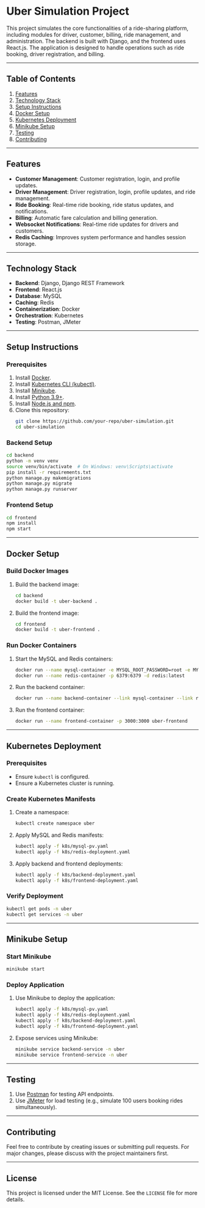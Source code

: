 # Uber Simulation Project

This project simulates the core functionalities of a ride-sharing platform, including modules for driver, customer, billing, ride management, and administration. The backend is built with Django, and the frontend uses React.js. The application is designed to handle operations such as ride booking, driver registration, and billing.

---

## Table of Contents
1. [Features](#features)
2. [Technology Stack](#technology-stack)
3. [Setup Instructions](#setup-instructions)
4. [Docker Setup](#docker-setup)
5. [Kubernetes Deployment](#kubernetes-deployment)
6. [Minikube Setup](#minikube-setup)
7. [Testing](#testing)
8. [Contributing](#contributing)

---

## Features
- **Customer Management**: Customer registration, login, and profile updates.
- **Driver Management**: Driver registration, login, profile updates, and ride management.
- **Ride Booking**: Real-time ride booking, ride status updates, and notifications.
- **Billing**: Automatic fare calculation and billing generation.
- **Websocket Notifications**: Real-time ride updates for drivers and customers.
- **Redis Caching**: Improves system performance and handles session storage.

---

## Technology Stack
- **Backend**: Django, Django REST Framework
- **Frontend**: React.js
- **Database**: MySQL
- **Caching**: Redis
- **Containerization**: Docker
- **Orchestration**: Kubernetes
- **Testing**: Postman, JMeter

---

## Setup Instructions

### Prerequisites
1. Install [Docker](https://www.docker.com/).
2. Install [Kubernetes CLI (kubectl)](https://kubernetes.io/docs/tasks/tools/).
3. Install [Minikube](https://minikube.sigs.k8s.io/docs/start/).
4. Install [Python 3.9+](https://www.python.org/).
5. Install [Node.js and npm](https://nodejs.org/).
6. Clone this repository:
   ```bash
   git clone https://github.com/your-repo/uber-simulation.git
   cd uber-simulation
   ```

### Backend Setup
```bash
cd backend
python -m venv venv
source venv/bin/activate  # On Windows: venv\Scripts\activate
pip install -r requirements.txt
python manage.py makemigrations
python manage.py migrate
python manage.py runserver
```

### Frontend Setup
```bash
cd frontend
npm install
npm start
```

---

## Docker Setup

### Build Docker Images
1. Build the backend image:
   ```bash
   cd backend
   docker build -t uber-backend .
   ```
2. Build the frontend image:
   ```bash
   cd frontend
   docker build -t uber-frontend .
   ```

### Run Docker Containers
1. Start the MySQL and Redis containers:
   ```bash
   docker run --name mysql-container -e MYSQL_ROOT_PASSWORD=root -e MYSQL_DATABASE=uber_db -p 3306:3306 -d mysql:latest
   docker run --name redis-container -p 6379:6379 -d redis:latest
   ```
2. Run the backend container:
   ```bash
   docker run --name backend-container --link mysql-container --link redis-container -p 8000:8000 uber-backend
   ```
3. Run the frontend container:
   ```bash
   docker run --name frontend-container -p 3000:3000 uber-frontend
   ```

---

## Kubernetes Deployment

### Prerequisites
- Ensure `kubectl` is configured.
- Ensure a Kubernetes cluster is running.

### Create Kubernetes Manifests
1. Create a namespace:
   ```bash
   kubectl create namespace uber
   ```
2. Apply MySQL and Redis manifests:
   ```bash
   kubectl apply -f k8s/mysql-pv.yaml
   kubectl apply -f k8s/redis-deployment.yaml
   ```
3. Apply backend and frontend deployments:
   ```bash
   kubectl apply -f k8s/backend-deployment.yaml
   kubectl apply -f k8s/frontend-deployment.yaml
   ```

### Verify Deployment
```bash
kubectl get pods -n uber
kubectl get services -n uber
```

---

## Minikube Setup

### Start Minikube
```bash
minikube start
```

### Deploy Application
1. Use Minikube to deploy the application:
   ```bash
   kubectl apply -f k8s/mysql-pv.yaml
   kubectl apply -f k8s/redis-deployment.yaml
   kubectl apply -f k8s/backend-deployment.yaml
   kubectl apply -f k8s/frontend-deployment.yaml
   ```
2. Expose services using Minikube:
   ```bash
   minikube service backend-service -n uber
   minikube service frontend-service -n uber
   ```

---

## Testing

1. Use [Postman](https://www.postman.com/) for testing API endpoints.
2. Use [JMeter](https://jmeter.apache.org/) for load testing (e.g., simulate 100 users booking rides simultaneously).

---

## Contributing

Feel free to contribute by creating issues or submitting pull requests. For major changes, please discuss with the project maintainers first.

---

## License

This project is licensed under the MIT License. See the `LICENSE` file for more details.